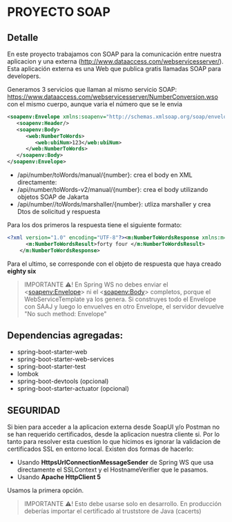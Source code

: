 # PROYECTO SOAP

## Detalle
En este proyecto trabajamos con SOAP para la comunicación entre nuestra aplicacion y una externa (http://www.dataaccess.com/webservicesserver/).
Esta aplicación externa es una Web que publica gratis llamadas SOAP para developers.

Generamos 3 servicios que llaman al mismo servicio SOAP: https://www.dataaccess.com/webservicesserver/NumberConversion.wso
con el mismo cuerpo, aunque varia el número que se le envia
````XML
<soapenv:Envelope xmlns:soapenv="http://schemas.xmlsoap.org/soap/envelope/" xmlns:web="http://www.dataaccess.com/webservicesserver/">
   <soapenv:Header/>
   <soapenv:Body>
      <web:NumberToWords>
         <web:ubiNum>123</web:ubiNum>
      </web:NumberToWords>
   </soapenv:Body>
</soapenv:Envelope>
````

- /api/number/toWords/manual/{number}: crea el body en XML directamente:
- /api/number/toWords-v2/manual/{number}: crea el body utilizando objetos SOAP de Jakarta
- /api/number//toWords/marshaller/{number}: utliza marshaller y crea Dtos de solicitud y respuesta

Para los dos primeros la respuesta tiene el siguiente formato:
````XML
<?xml version="1.0" encoding="UTF-8"?><m:NumberToWordsResponse xmlns:m="http://www.dataaccess.com/webservicesserver/">
      <m:NumberToWordsResult>forty four </m:NumberToWordsResult>
    </m:NumberToWordsResponse>
````

Para el ultimo, se corresponde con el objeto de respuesta que haya creado  
**eighty six**

> IMPORTANTE ⚠️!  En Spring WS no debes enviar el <<soapenv:Envelope>> ni el <<soapenv:Body>> completos, porque el WebServiceTemplate ya los genera. Si construyes todo el Envelope con SAAJ y luego lo envuelves en otro Envelope, el servidor devuelve "No such method: Envelope"


## Dependencias agregadas:
- spring-boot-starter-web
- spring-boot-starter-web-services
- spring-boot-starter-test
- lombok
- spring-boot-devtools (opcional)
- spring-boot-starter-actuator (opcional)

## SEGURIDAD
Si bien para acceder a la aplicacion externa desde SoapUI y/o Postman no se han requerido certificados, desde la aplicacion nuestra cliente si. Por lo tanto para resolver esta cuestion lo que hicimos es ignorar la validacion de certificados SSL en entorno local.
Existen dos formas de hacerlo: 
- Usando **HttpsUrlConnectionMessageSender** de Spring WS que usa directamente el SSLContext y el HostnameVerifier que le pasamos.
- Usando **Apache HttpClient 5**

Usamos la primera opción.
> IMPORTANTE ⚠️! Esto debe usarse solo en desarrollo. En producción deberías importar el certificado al truststore de Java (cacerts) 